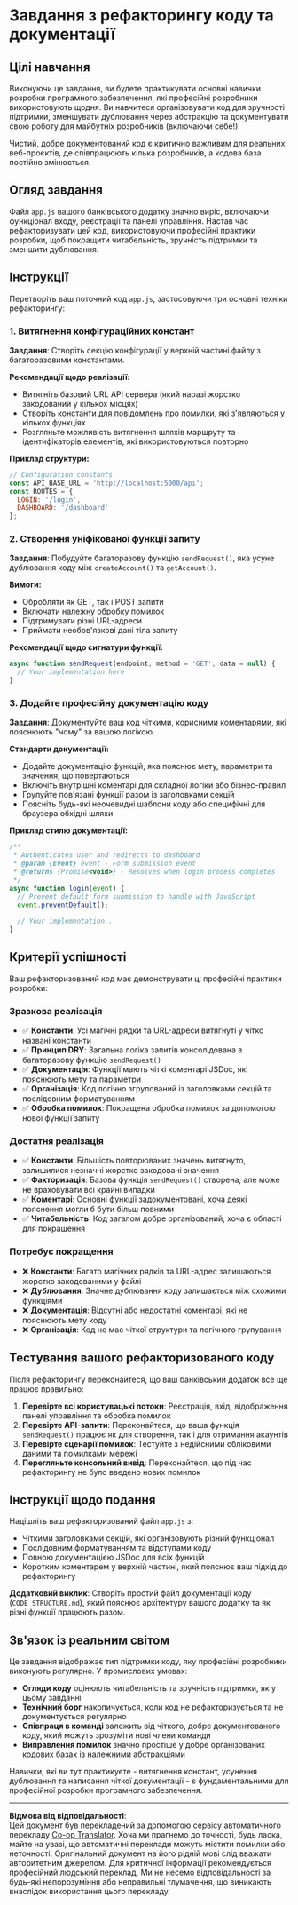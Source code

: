 <!--
CO_OP_TRANSLATOR_METADATA:
{
  "original_hash": "d0a02cb117e91a5b5f24178080068a3d",
  "translation_date": "2025-10-24T15:48:44+00:00",
  "source_file": "7-bank-project/3-data/assignment.md",
  "language_code": "uk"
}
-->
# Завдання з рефакторингу коду та документації

## Цілі навчання

Виконуючи це завдання, ви будете практикувати основні навички розробки програмного забезпечення, які професійні розробники використовують щодня. Ви навчитеся організовувати код для зручності підтримки, зменшувати дублювання через абстракцію та документувати свою роботу для майбутніх розробників (включаючи себе!).

Чистий, добре документований код є критично важливим для реальних веб-проєктів, де співпрацюють кілька розробників, а кодова база постійно змінюється.

## Огляд завдання

Файл `app.js` вашого банківського додатку значно виріс, включаючи функціонал входу, реєстрації та панелі управління. Настав час рефакторизувати цей код, використовуючи професійні практики розробки, щоб покращити читабельність, зручність підтримки та зменшити дублювання.

## Інструкції

Перетворіть ваш поточний код `app.js`, застосовуючи три основні техніки рефакторингу:

### 1. Витягнення конфігураційних констант

**Завдання**: Створіть секцію конфігурації у верхній частині файлу з багаторазовими константами.

**Рекомендації щодо реалізації:**
- Витягніть базовий URL API сервера (який наразі жорстко закодований у кількох місцях)
- Створіть константи для повідомлень про помилки, які з'являються у кількох функціях
- Розгляньте можливість витягнення шляхів маршруту та ідентифікаторів елементів, які використовуються повторно

**Приклад структури:**
```javascript
// Configuration constants
const API_BASE_URL = 'http://localhost:5000/api';
const ROUTES = {
  LOGIN: '/login',
  DASHBOARD: '/dashboard'
};
```

### 2. Створення уніфікованої функції запиту

**Завдання**: Побудуйте багаторазову функцію `sendRequest()`, яка усуне дублювання коду між `createAccount()` та `getAccount()`.

**Вимоги:**
- Обробляти як GET, так і POST запити
- Включати належну обробку помилок
- Підтримувати різні URL-адреси
- Приймати необов'язкові дані тіла запиту

**Рекомендації щодо сигнатури функції:**
```javascript
async function sendRequest(endpoint, method = 'GET', data = null) {
  // Your implementation here
}
```

### 3. Додайте професійну документацію коду

**Завдання**: Документуйте ваш код чіткими, корисними коментарями, які пояснюють "чому" за вашою логікою.

**Стандарти документації:**
- Додайте документацію функцій, яка пояснює мету, параметри та значення, що повертаються
- Включіть внутрішні коментарі для складної логіки або бізнес-правил
- Групуйте пов'язані функції разом із заголовками секцій
- Поясніть будь-які неочевидні шаблони коду або специфічні для браузера обхідні шляхи

**Приклад стилю документації:**
```javascript
/**
 * Authenticates user and redirects to dashboard
 * @param {Event} event - Form submission event
 * @returns {Promise<void>} - Resolves when login process completes
 */
async function login(event) {
  // Prevent default form submission to handle with JavaScript
  event.preventDefault();
  
  // Your implementation...
}
```

## Критерії успішності

Ваш рефакторизований код має демонструвати ці професійні практики розробки:

### Зразкова реалізація
- ✅ **Константи**: Усі магічні рядки та URL-адреси витягнуті у чітко названі константи
- ✅ **Принцип DRY**: Загальна логіка запитів консолідована в багаторазову функцію `sendRequest()`
- ✅ **Документація**: Функції мають чіткі коментарі JSDoc, які пояснюють мету та параметри
- ✅ **Організація**: Код логічно згрупований із заголовками секцій та послідовним форматуванням
- ✅ **Обробка помилок**: Покращена обробка помилок за допомогою нової функції запиту

### Достатня реалізація
- ✅ **Константи**: Більшість повторюваних значень витягнуто, залишилися незначні жорстко закодовані значення
- ✅ **Факторизація**: Базова функція `sendRequest()` створена, але може не враховувати всі крайні випадки
- ✅ **Коментарі**: Основні функції задокументовані, хоча деякі пояснення могли б бути більш повними
- ✅ **Читабельність**: Код загалом добре організований, хоча є області для покращення

### Потребує покращення
- ❌ **Константи**: Багато магічних рядків та URL-адрес залишаються жорстко закодованими у файлі
- ❌ **Дублювання**: Значне дублювання коду залишається між схожими функціями
- ❌ **Документація**: Відсутні або недостатні коментарі, які не пояснюють мету коду
- ❌ **Організація**: Код не має чіткої структури та логічного групування

## Тестування вашого рефакторизованого коду

Після рефакторингу переконайтеся, що ваш банківський додаток все ще працює правильно:

1. **Перевірте всі користувацькі потоки**: Реєстрація, вхід, відображення панелі управління та обробка помилок
2. **Перевірте API-запити**: Переконайтеся, що ваша функція `sendRequest()` працює як для створення, так і для отримання акаунтів
3. **Перевірте сценарії помилок**: Тестуйте з недійсними обліковими даними та помилками мережі
4. **Перегляньте консольний вивід**: Переконайтеся, що під час рефакторингу не було введено нових помилок

## Інструкції щодо подання

Надішліть ваш рефакторизований файл `app.js` з:
- Чіткими заголовками секцій, які організовують різний функціонал
- Послідовним форматуванням та відступами коду
- Повною документацією JSDoc для всіх функцій
- Коротким коментарем у верхній частині, який пояснює ваш підхід до рефакторингу

**Додатковий виклик**: Створіть простий файл документації коду (`CODE_STRUCTURE.md`), який пояснює архітектуру вашого додатку та як різні функції працюють разом.

## Зв'язок із реальним світом

Це завдання відображає тип підтримки коду, яку професійні розробники виконують регулярно. У промислових умовах:
- **Огляди коду** оцінюють читабельність та зручність підтримки, як у цьому завданні
- **Технічний борг** накопичується, коли код не рефакторизується та не документується регулярно
- **Співпраця в команді** залежить від чіткого, добре документованого коду, який можуть зрозуміти нові члени команди
- **Виправлення помилок** значно простіше у добре організованих кодових базах із належними абстракціями

Навички, які ви тут практикуєте - витягнення констант, усунення дублювання та написання чіткої документації - є фундаментальними для професійної розробки програмного забезпечення.

---

**Відмова від відповідальності**:  
Цей документ був перекладений за допомогою сервісу автоматичного перекладу [Co-op Translator](https://github.com/Azure/co-op-translator). Хоча ми прагнемо до точності, будь ласка, майте на увазі, що автоматичні переклади можуть містити помилки або неточності. Оригінальний документ на його рідній мові слід вважати авторитетним джерелом. Для критичної інформації рекомендується професійний людський переклад. Ми не несемо відповідальності за будь-які непорозуміння або неправильні тлумачення, що виникають внаслідок використання цього перекладу.